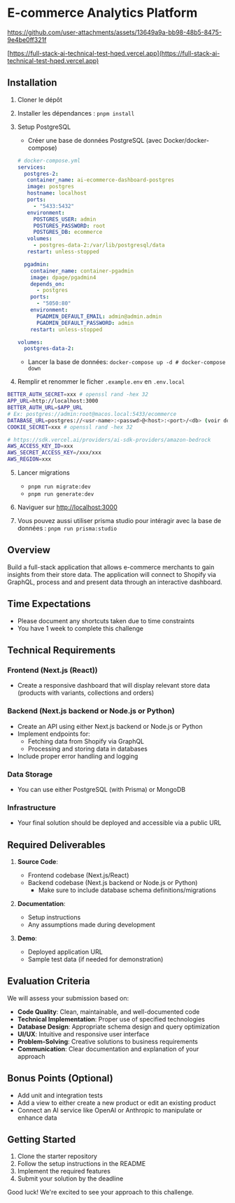 
# E-commerce Analytics Platform

https://github.com/user-attachments/assets/13649a9a-bb98-48b5-8475-9e4be0ff321f

[https://full-stack-ai-technical-test-hqed.vercel.app](https://full-stack-ai-technical-test-hqed.vercel.app)

## Installation

1. Cloner le dépôt
2. Installer les dépendances : `pnpm install`
3. Setup PostgreSQL

    * Créer une base de données PostgreSQL (avec Docker/docker-compose)
    ```yml
    # docker-compose.yml
    services:
      postgres-2:
       container_name: ai-ecommerce-dashboard-postgres
       image: postgres
       hostname: localhost
       ports:
         - "5433:5432"
       environment:
         POSTGRES_USER: admin
         POSTGRES_PASSWORD: root
         POSTGRES_DB: ecommerce
       volumes:
         - postgres-data-2:/var/lib/postgresql/data
       restart: unless-stopped

      pgadmin:
        container_name: container-pgadmin
        image: dpage/pgadmin4
        depends_on:
          - postgres
        ports:
          - "5050:80"
        environment:
          PGADMIN_DEFAULT_EMAIL: admin@admin.admin
          PGADMIN_DEFAULT_PASSWORD: admin
        restart: unless-stopped

    volumes:
      postgres-data-2:
    ```

    * Lancer la base de données: `docker-compose up -d # docker-compose down`

4. Remplir et renommer le ficher `.example.env` en `.env.local`
```bash
BETTER_AUTH_SECRET=xxx # openssl rand -hex 32
APP_URL=http://localhost:3000
BETTER_AUTH_URL=$APP_URL
# Ex: postgres://admin:root@macos.local:5433/ecommerce
DATABASE_URL=postgres://<usr-name>:<passwd>@<host>:<port>/<db> (voir docker-compose.yml)
COOKIE_SECRET=xxx # openssl rand -hex 32

# https://sdk.vercel.ai/providers/ai-sdk-providers/amazon-bedrock
AWS_ACCESS_KEY_ID=xxx
AWS_SECRET_ACCESS_KEY=/xxx/xxx
AWS_REGION=xxx
```
5. Lancer migrations

    * `pnpm run migrate:dev`
    * `pnpm run generate:dev`
6. Naviguer sur [http://localhost:3000](http://localhost:3000)

8. Vous pouvez aussi utiliser prisma studio pour intéragir avec la base de données : `pnpm run prisma:studio`


## Overview
Build a full-stack application that allows e-commerce merchants to gain insights from their store data. The application will connect to Shopify via GraphQL, process and and present data through an interactive dashboard.

## Time Expectations
- Please document any shortcuts taken due to time constraints
- You have 1 week to complete this challenge

## Technical Requirements

### Frontend (Next.js (React))
- Create a responsive dashboard that will display relevant store data (products with variants, collections and orders)

### Backend (Next.js backend or Node.js or Python)
- Create an API using either Next.js backend or Node.js or Python
- Implement endpoints for:
  - Fetching data from Shopify via GraphQL
  - Processing and storing data in databases
- Include proper error handling and logging

### Data Storage
- You can use either PostgreSQL (with Prisma) or MongoDB

### Infrastructure
- Your final solution should be deployed and accessible via a public URL

## Required Deliverables
1. **Source Code**:
   - Frontend codebase (Next.js/React)
   - Backend codebase (Next.js backend or Node.js or Python)
     - Make sure to include database schema definitions/migrations

2. **Documentation**:
   - Setup instructions
   - Any assumptions made during development

3. **Demo**:
   - Deployed application URL
   - Sample test data (if needed for demonstration)

## Evaluation Criteria
We will assess your submission based on:

- **Code Quality**: Clean, maintainable, and well-documented code
- **Technical Implementation**: Proper use of specified technologies
- **Database Design**: Appropriate schema design and query optimization
- **UI/UX**: Intuitive and responsive user interface
- **Problem-Solving**: Creative solutions to business requirements
- **Communication**: Clear documentation and explanation of your approach

## Bonus Points (Optional)
- Add unit and integration tests
- Add a view to either create a new product or edit an existing product
- Connect an AI service like OpenAI or Anthropic to manipulate or enhance data

## Getting Started
1. Clone the starter repository
2. Follow the setup instructions in the README
3. Implement the required features
4. Submit your solution by the deadline

Good luck! We're excited to see your approach to this challenge.
